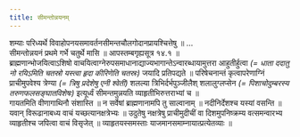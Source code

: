 ```yaml
---
title: सीमन्तोन्नयनम्
---
```



शम्याः परिध्यर्थे विवाहोपनयसमावर्तनसीमन्तचौलगोदानप्रायश्चित्तेषु ॥ …  
सीमन्तोन्नयनं प्रथमे गर्भे चतुर्थे मासि ॥ आपस्तम्बगृह्यसूत्र १४.१ ॥  
ब्राह्मणान्भोजयित्वाऽशिषो वाचयित्वाग्नेरुपसमाधानाद्याज्यभागान्तेऽन्वारब्धायामुत्तरा आहुतीर्हुत्वा *(=  धाता ददातु नो रयिऽमिति चतस्रो यस्त्वा हृदा कीरिणेति चतस्रः)* जयादि प्रतिपद्यते ॥  परिषेचनान्तं कृत्वापरेणाग्निं प्राचीमुपवेश्य त्रेण्या *(= त्रिषु प्रदेशेषु एनी श्वेती)* शलल्या त्रिभिर्दर्भपुञ्जीलैश् शलालुग्लप्सेन *(= पिशाचोदुम्बरस्य तरुणफलसङ्घातविशेषः)* इत्यूर्ध्वं सीमन्तमुन्नयति व्याहृतीभिरुत्तराभ्यां च ॥  
गायतमिति वीणागाथिनौ संशास्ति ॥ न सर्वेषां ब्राह्मणानामपि तु साल्वानाम् ॥ नदीनिर्देशश्च यस्यां वसन्ति ॥  
यवान् विरूढानाबध्य वाचं यच्छत्यानक्षत्रेभ्यः ॥ उदुतेषु नक्षत्रेषु प्राचीमुदीचीं वा दिशमुपनिष्क्रम्य वत्समन्वारभ्य व्याहृतीश्च जपित्वा वाचं विसृजेत् ॥ व्याहृतयस्समस्ताः याजमानसमाम्नायात्प्रत्येतव्याः ॥
